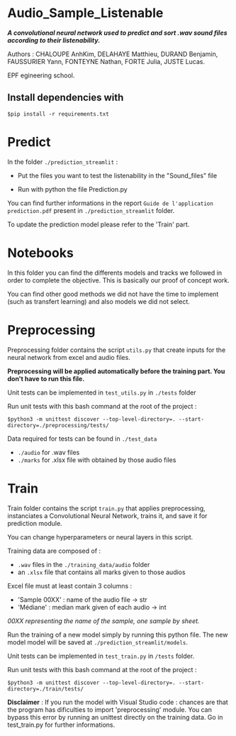 # Audio_Sample_Listenable

***A convolutional neural network used to predict and sort .wav sound files according to their listenability.***

Authors : CHALOUPE AnhKim, DELAHAYE Matthieu, DURAND Benjamin, FAUSSURIER Yann, FONTEYNE Nathan, FORTE Julia, JUSTE Lucas.

EPF egineering school.

## Install dependencies with

```
$pip install -r requirements.txt
```

# Predict

In the folder `./prediction_streamlit` : 

- Put the files you want to test the listenability in the "Sound_files" file

- Run with python the file Prediction.py

You can find further informations in the report `Guide de l'application prediction.pdf` present in `./prediction_streamlit` folder.

To update the prediction model please refer to the 'Train' part.

# Notebooks

In this folder you can find the differents models and tracks we followed in order to complete the objective. This is basically our proof of concept work.

You can find other good methods we did not have the time to implement (such as transfert learning) and also models we did not select.

# Preprocessing

Preprocessing folder contains the script `utils.py` that create inputs for the neural network from excel and audio files.

**Preprocessing will be applied __automatically__ before the training part. You don't have to run this file.**

Unit tests can be implemented in `test_utils.py` in `./tests` folder

Run unit tests with this bash command at the root of the project : 
```
$python3 -m unittest discover --top-level-directory=. --start-directory=./preprocessing/tests/
```

Data required for tests can be found in `./test_data` 

- `./audio` for .wav files 
- `./marks` for .xlsx file with obtained by those audio files

# Train

Train folder contains the script `train.py` that applies preprocessing, instanciates a Convolutional Neural Network, trains it, and save it for prediction module.

You can change hyperparameters or neural layers in this script.

Training data are composed of :
- `.wav` files in the `./training_data/audio` folder
- an `.xlsx` file that contains all marks given to those audios

Excel file must at least contain 3 columns :
- 'Sample 00XX' : name of the audio file -> str
- 'Médiane' : median mark given of each audio -> int

*00XX representing the name of the sample, one sample by sheet.*


Run the training of a new model simply by running this python file. The new model model will be saved at `./prediction_streamlit/models`.

Unit tests can be implemented in `test_train.py` in `/tests` folder.

Run unit tests with this bash command at the root of the project :
```
$python3 -m unittest discover --top-level-directory=. --start-directory=./train/tests/
```

**Disclaimer** : If you run the model with Visual Studio code : chances are that the program has dificulties to import 'preprocessing' module.
You can bypass this error by running an unittest directly on the training data.
Go in test_train.py for further informations.
